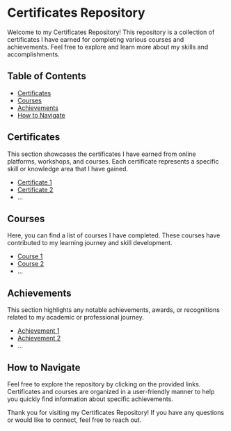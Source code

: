 # Certificates Repository

Welcome to my Certificates Repository! This repository is a collection of certificates I have earned for completing various courses and achievements. Feel free to explore and learn more about my skills and accomplishments.

## Table of Contents

- [Certificates](#certificates)
- [Courses](#courses)
- [Achievements](#achievements)
- [How to Navigate](#how-to-navigate)
  
## Certificates

This section showcases the certificates I have earned from online platforms, workshops, and courses. Each certificate represents a specific skill or knowledge area that I have gained.

- [Certificate 1](link_to_certificate_1)
- [Certificate 2](link_to_certificate_2)
- ...

## Courses

Here, you can find a list of courses I have completed. These courses have contributed to my learning journey and skill development.

- [Course 1](link_to_course_1)
- [Course 2](link_to_course_2)
- ...

## Achievements

This section highlights any notable achievements, awards, or recognitions related to my academic or professional journey.

- [Achievement 1](link_to_achievement_1)
- [Achievement 2](link_to_achievement_2)
- ...

## How to Navigate

Feel free to explore the repository by clicking on the provided links. Certificates and courses are organized in a user-friendly manner to help you quickly find information about specific achievements.


Thank you for visiting my Certificates Repository! If you have any questions or would like to connect, feel free to reach out.

